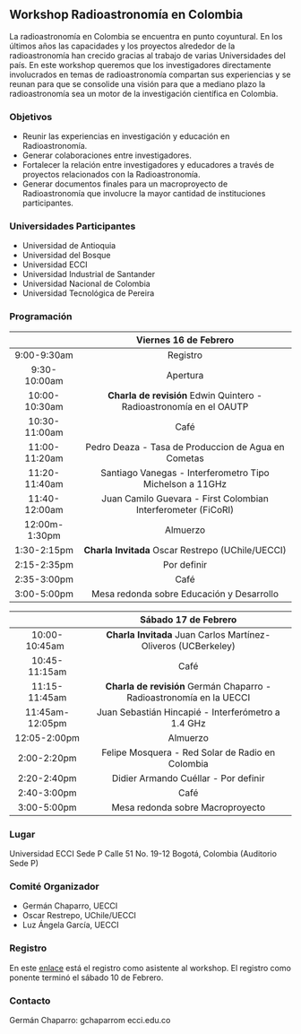 ## Workshop Radioastronomía en Colombia
La radioastronomía en Colombia se encuentra en punto coyuntural. En los últimos años las capacidades y los proyectos alrededor de la radioastronomía han crecido gracias al trabajo de varias Universidades del país. En este workshop queremos que los investigadores directamente involucrados en temas de radioastronomía compartan sus experiencias y se reunan para que se consolide una visión para que a mediano plazo la radioastronomía sea un motor de la investigación científica en Colombia.

### Objetivos

- Reunir las experiencias en investigación y educación en Radioastronomía.
- Generar colaboraciones entre investigadores.
- Fortalecer la relación entre investigadores y educadores a través de proyectos relacionados con la Radioastronomía.
- Generar documentos finales para un macroproyecto de Radioastronomía que involucre la mayor cantidad de instituciones participantes.

### Universidades Participantes

- Universidad de Antioquia
- Universidad del Bosque
- Universidad ECCI
- Universidad Industrial de Santander
- Universidad Nacional de Colombia
- Universidad Tecnológica de Pereira

### Programación

| |Viernes 16 de Febrero |
| :-------------: |:-------------:| 
| 9:00-9:30am  | Registro | 
| 9:30-10:00am    | Apertura      |   
| 10:00-10:30am | **Charla de revisión** Edwin Quintero - Radioastronomía en el OAUTP  |   
| 10:30-11:00am | Café |   
| 11:00-11:20am | Pedro Deaza - Tasa de Produccion de Agua en Cometas |
| 11:20-11:40am | Santiago Vanegas - Interferometro Tipo Michelson a 11GHz |
| 11:40-12:00am | Juan Camilo Guevara - First Colombian Interferometer (FiCoRI) |
| 12:00m-1:30pm | Almuerzo |
| 1:30-2:15pm | **Charla Invitada** Oscar Restrepo (UChile/UECCI) |
| 2:15-2:35pm | Por definir |
| 2:35-3:00pm | Café |
| 3:00-5:00pm | Mesa redonda sobre Educación y Desarrollo|

| |Sábado 17 de Febrero |
|:-------------: |:-------------:| 
| 10:00-10:45am    | **Charla Invitada** Juan Carlos Martínez-Oliveros (UCBerkeley) |   
| 10:45-11:15am | Café |   
| 11:15-11:45am | **Charla de revisión** Germán Chaparro  - Radioastronomía en la UECCI |
| 11:45am-12:05pm | Juan Sebastián Hincapié - Interferómetro a 1.4 GHz |
| 12:05-2:00pm | Almuerzo |
| 2:00-2:20pm | Felipe Mosquera - Red Solar de Radio en Colombia  |
| 2:20-2:40pm | Didier Armando Cuéllar - Por definir |
| 2:40-3:00pm | Café |
| 3:00-5:00pm | Mesa redonda sobre Macroproyecto|

### Lugar

Universidad ECCI Sede P
Calle 51 No. 19-12
Bogotá, Colombia (Auditorio Sede P)

### Comité Organizador

- Germán Chaparro, UECCI
- Oscar Restrepo, UChile/UECCI
- Luz Ángela García, UECCI

### Registro

En este [enlace](https://docs.google.com/forms/d/e/1FAIpQLSdygd2Sgx9Wd5Gs4Se63Wjz388Wa_7PAV_fwY7XMIJ4Gn2n-w/viewform?usp=sf_link) está el registro como asistente al workshop. El registro como ponente terminó el sábado 10 de Febrero.

### Contacto

Germán Chaparro: gchaparrom ecci.edu.co
